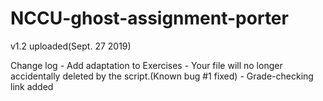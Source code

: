 # NCCU-ghost-assignment-porter

v1.2 uploaded(Sept. 27 2019)

Change log
    - Add adaptation to Exercises
    - Your file will no longer accidentally deleted by the script.(Known bug #1 fixed)
    - Grade-checking link added
